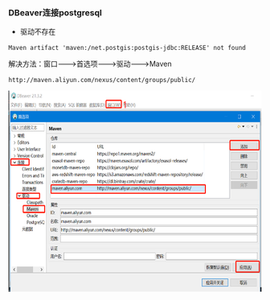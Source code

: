 ### DBeaver连接postgresql

- 驱动不存在
```
Maven artifact 'maven:/net.postgis:postgis-jdbc:RELEASE' not found
```
解决方法：窗口--->首选项--->驱动--->Maven
```
http://maven.aliyun.com/nexus/content/groups/public/
```
<img height="400" src="https://github.com/KvApril/LightDBAbout/raw/main/images/driver_error.png" width="800"/>